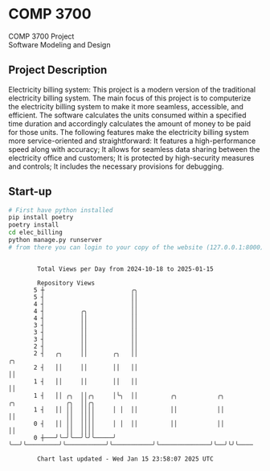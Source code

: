 # COMP 3700
COMP 3700 Project  
Software Modeling and Design
## Project Description
Electricity billing system: This project is a modern version of the traditional electricity billing system. The main focus of this project is to computerize the electricity billing system to make it more seamless, accessible, and efficient. The software calculates the units consumed within a specified time duration and accordingly calculates the amount of money to be paid for those units. The following features make the electricity billing system more service-oriented and straightforward: It features a high-performance speed along with accuracy; It allows for seamless data sharing between the electricity office and customers; It is protected by high-security measures and controls; It includes the necessary provisions for debugging.

## Start-up
```bash
# First have python installed
pip install poetry
poetry install
cd elec_billing
python manage.py runserver
# from there you can login to your copy of the website (127.0.0.1:8000), default creds are admin/admin
```

```

        Total Views per Day from 2024-10-18 to 2025-01-15

        Repository Views
       5 ┼                        ╭╮
       5 ┤                        ││
       4 ┤                        ││
       4 ┤          ╭╮            ││
       4 ┤          ││            ││
       3 ┤          ││            ││
       3 ┤          ││            ││
       3 ┤          ││            ││
       2 ┤          ││            ││
       2 ┤   ╭╮     ││       ╭╮   ││                                                       ╭╮
       2 ┤   ││     ││       ││   ││                                                       ││
       1 ┤   ││     ││       ││   ││                                                       ││
       1 ┤   ││ ╭╮  ││╭╮     │╰╮  ││         ╭╮           ╭╮           ╭╮              ╭╮  ││╭╮
       1 ┤   ││ ││  ││││     │ │  ││         ││           ││           ││              ││  ││││
       0 ┤   ││ ││  ││││     │ │  ││         ││           ││           ││              ││  ││││
       0 ┼───╯╰─╯╰──╯╰╯╰─────╯ ╰──╯╰─────────╯╰───────────╯╰───────────╯╰──────────────╯╰──╯╰╯╰────

        Chart last updated - Wed Jan 15 23:58:07 2025 UTC
        
```
